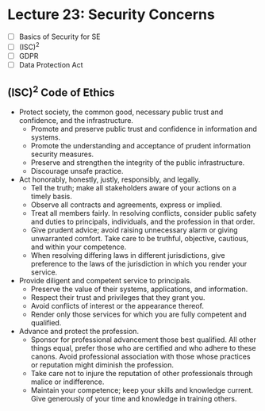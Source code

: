 # Lecture 23: Security Concerns

- [ ] Basics of Security for SE
- [ ] (ISC)<sup>2</sup>
- [ ] GDPR
- [ ] Data Protection Act

## (ISC)<sup>2</sup> Code of Ethics

- Protect society, the common good, necessary public trust and confidence, and the infrastructure.
  - Promote and preserve public trust and confidence in information and systems.
  - Promote the understanding and acceptance of prudent information security measures.
  - Preserve and strengthen the integrity of the public infrastructure.
  - Discourage unsafe practice.
- Act honorably, honestly, justly, responsibly, and legally.
  - Tell the truth; make all stakeholders aware of your actions on a timely basis.
  - Observe all contracts and agreements, express or implied.
  - Treat all members fairly.  In resolving conflicts, consider public safety and duties to principals, individuals, and the profession in that order.
  - Give prudent advice; avoid raising unnecessary alarm or giving unwarranted comfort.  Take care to be truthful, objective, cautious, and within your competence.
  - When resolving differing laws in different jurisdictions, give preference to the laws of the jurisdiction in which you render your service.
- Provide diligent and competent service to principals.
  - Preserve the value of their systems, applications, and information.
  - Respect their trust and privileges that they grant you.
  - Avoid conflicts of interest or the appearance thereof.
  - Render only those services for which you are fully competent and qualified.
- Advance and protect the profession.
  - Sponsor for professional advancement those best qualified.  All other things equal, prefer those who are certified and who adhere to these canons.  Avoid professional association with those whose practices or reputation might diminish the profession.
  - Take care not to injure the reputation of other professionals through malice or indifference.
  - Maintain your competence; keep your skills and knowledge current.  Give generously of your time and knowledge in training others.